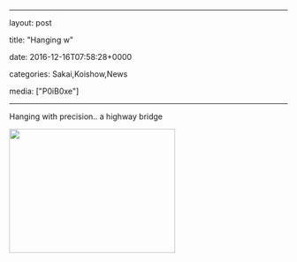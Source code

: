 
--- 

layout: post 

title:  "Hanging w" 

date:   2016-12-16T07:58:28+0000 

categories: Sakai,Koishow,News 

media: ["P0iB0xe"] 

--- 

Hanging with precision.. a highway bridge


<a href="undefined"><img src="https://i.imgur.com/P0iB0xe.jpg" height=225 width=300 /></a> 
 



